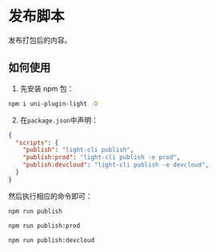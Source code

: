 # 发布脚本

发布打包后的内容。

## 如何使用

1. 先安装 npm 包：

```bash
npm i uni-plugin-light -D
```

2. 在`package.json`中声明：


```json
{
  "scripts": {
    "publish": "light-cli publish",
    "publish:prod": "light-cli publish -e prod",
    "publish:devcloud": "light-cli publish -e devcloud",
  }
}
```

然后执行相应的命令即可：

```bash
npm run publish

npm run publish:prod

npm run publish:devcloud
```




